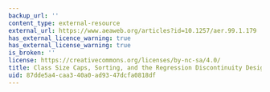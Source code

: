 ```yaml
---
backup_url: ''
content_type: external-resource
external_url: https://www.aeaweb.org/articles?id=10.1257/aer.99.1.179
has_external_licence_warning: true
has_external_license_warning: true
is_broken: ''
license: https://creativecommons.org/licenses/by-nc-sa/4.0/
title: Class Size Caps, Sorting, and the Regression Discontinuity Design
uid: 87dde5a4-caa3-40a0-ad93-47dcfa0818df
---
```

